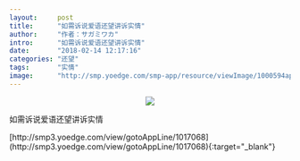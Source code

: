 ```yaml
---
layout:     post
title:      "如需诉说爱语还望讲诉实情"
author:     "作者：サガミワカ"
intro:      "如需诉说爱语还望讲诉实情"
date:       "2018-02-14 12:17:16"
categories: "还望"
tags:       "实情"
image:      "http://smp.yoedge.com/smp-app/resource/viewImage/1000594appline.png"
---
```

<div style="text-align: center">
<p><img src="http://smp.yoedge.com/smp-app/resource/viewImage/1000594appline.png"/></p>
</div>
<p class="post-meta">
<span>如需诉说爱语还望讲诉实情</span>
</p>
[http://smp3.yoedge.com/view/gotoAppLine/1017068](http://smp3.yoedge.com/view/gotoAppLine/1017068){:target="_blank"}


